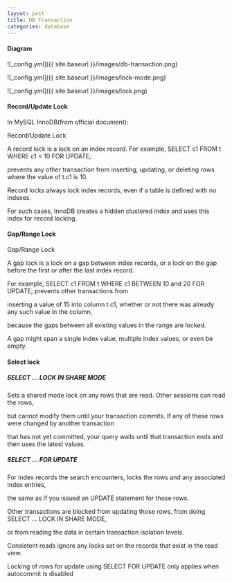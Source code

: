 ```yaml
---
layout: post
title: DB Transaction
categories: database
---
```



#### Diagram


![_config.yml]({{ site.baseurl }}/images/db-transaction.png)

![_config.yml]({{ site.baseurl }}/images/lock-mode.png)

![_config.yml]({{ site.baseurl }}/images/lock.png)

#### Record/Update Lock

In MySQL InnoDB(from official document):

Record/Update Lock

A record lock is a lock on an index record. For example, SELECT c1 FROM t WHERE c1 = 10 FOR UPDATE; 

prevents any other transaction from inserting, updating, or deleting rows where the value of t.c1 is 10.

Record locks always lock index records, even if a table is defined with no indexes. 

For such cases, InnoDB creates a hidden clustered index and uses this index for record locking. 

#### Gap/Range Lock

Gap/Range Lock

A gap lock is a lock on a gap between index records, or a lock on the gap before the first or after the last index record. 

For example, SELECT c1 FROM t WHERE c1 BETWEEN 10 and 20 FOR UPDATE; prevents other transactions from 

inserting a value of 15 into column t.c1, whether or not there was already any such value in the column, 

because the gaps between all existing values in the range are locked.

A gap might span a single index value, multiple index values, or even be empty.

#### Select lock

##### SELECT ... LOCK IN SHARE MODE

Sets a shared mode lock on any rows that are read. Other sessions can read the rows, 

but cannot modify them until your transaction commits. If any of these rows were changed by another transaction 

that has not yet committed, your query waits until that transaction ends and then uses the latest values.

##### SELECT ... FOR UPDATE

For index records the search encounters, locks the rows and any associated index entries, 

the same as if you issued an UPDATE statement for those rows. 

Other transactions are blocked from updating those rows, from doing SELECT ... LOCK IN SHARE MODE, 

or from reading the data in certain transaction isolation levels. 

Consistent reads ignore any locks set on the records that exist in the read view. 

Locking of rows for update using SELECT FOR UPDATE only applies when autocommit is disabled
